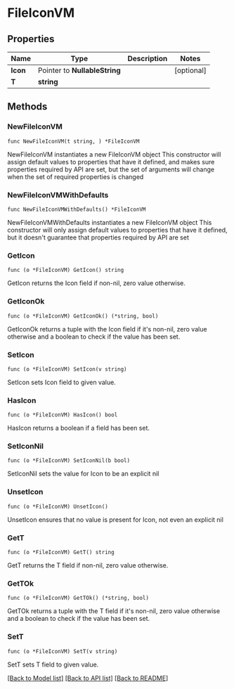 # FileIconVM

## Properties

Name | Type | Description | Notes
------------ | ------------- | ------------- | -------------
**Icon** | Pointer to **NullableString** |  | [optional] 
**T** | **string** |  | 

## Methods

### NewFileIconVM

`func NewFileIconVM(t string, ) *FileIconVM`

NewFileIconVM instantiates a new FileIconVM object
This constructor will assign default values to properties that have it defined,
and makes sure properties required by API are set, but the set of arguments
will change when the set of required properties is changed

### NewFileIconVMWithDefaults

`func NewFileIconVMWithDefaults() *FileIconVM`

NewFileIconVMWithDefaults instantiates a new FileIconVM object
This constructor will only assign default values to properties that have it defined,
but it doesn't guarantee that properties required by API are set

### GetIcon

`func (o *FileIconVM) GetIcon() string`

GetIcon returns the Icon field if non-nil, zero value otherwise.

### GetIconOk

`func (o *FileIconVM) GetIconOk() (*string, bool)`

GetIconOk returns a tuple with the Icon field if it's non-nil, zero value otherwise
and a boolean to check if the value has been set.

### SetIcon

`func (o *FileIconVM) SetIcon(v string)`

SetIcon sets Icon field to given value.

### HasIcon

`func (o *FileIconVM) HasIcon() bool`

HasIcon returns a boolean if a field has been set.

### SetIconNil

`func (o *FileIconVM) SetIconNil(b bool)`

 SetIconNil sets the value for Icon to be an explicit nil

### UnsetIcon
`func (o *FileIconVM) UnsetIcon()`

UnsetIcon ensures that no value is present for Icon, not even an explicit nil
### GetT

`func (o *FileIconVM) GetT() string`

GetT returns the T field if non-nil, zero value otherwise.

### GetTOk

`func (o *FileIconVM) GetTOk() (*string, bool)`

GetTOk returns a tuple with the T field if it's non-nil, zero value otherwise
and a boolean to check if the value has been set.

### SetT

`func (o *FileIconVM) SetT(v string)`

SetT sets T field to given value.



[[Back to Model list]](../README.md#documentation-for-models) [[Back to API list]](../README.md#documentation-for-api-endpoints) [[Back to README]](../README.md)


